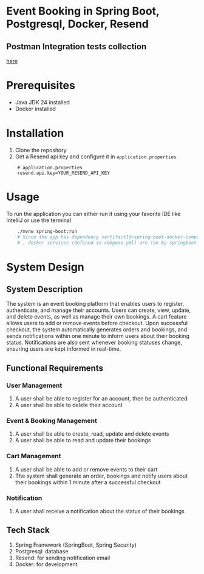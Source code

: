 # Event Booking in Spring Boot, Postgresql, Docker, Resend

## Postman Integration tests collection 
[here](https://crimson-robot-917095.postman.co/workspace/EECS-4413-Building-E-Commerce-S~715d6d60-f185-4b8e-91e5-bc9995dbd439/collection/28402561-849e61b1-f320-4364-abb7-1fb5c296ee87?action=share&creator=28402561&active-environment=28402561-6aafd0d1-7635-4666-8c8b-112fba6b6a35)

# Prerequisites
- Java JDK 24 installed
- Docker installed

# Installation 
1. Clone the repository
2. Get a Resend api key and configure it in `application.properties`
``` 
    # application.properties
    resend.api.key=YOUR_RESEND_API_KEY
```
# Usage
To run the application you can either run it using your favorite IDE like IntelliJ or use the terminal

```bash
    ./mvnw spring-boot:run 
    # Since the app has dependency <artifactId>spring-boot-docker-compose</artifactId>
    # , docker services (defined in compose.yml) are ran by springboot automatically.
```
# System Design

## System Description
The system is an event booking platform that enables users to register, authenticate, and manage their accounts. Users can create, view, update, and delete events, as well as manage their own bookings. A cart feature allows users to add or remove events before checkout. Upon successful checkout, the system automatically generates orders and bookings, and sends notifications within one minute to inform users about their booking status. Notifications are also sent whenever booking statuses change, ensuring users are kept informed in real-time.
## Functional Requirements

### User Management
1. A user shall be able to register for an account, then be authenticated
2. A user shall be able to delete their account
### Event & Booking Management 
1. A user shall be able to create, read, update and delete events
2. A user shall be able to read and update their bookings
### Cart Management
1. A user shall be able to add or remove events to their cart
2. The system shall generate an order, bookings and notify users about their bookings within 1 minute after a successful checkout
### Notification
1. A user shall receive a notification about the status of their bookings

## Tech Stack 
1. Spring Framework (SpringBoot, Spring Security)
2. Postgresql: database
3. Resend: for sending notification email
4. Docker: for development


